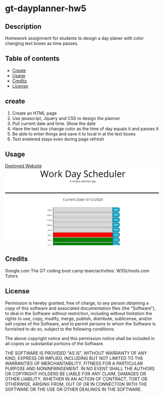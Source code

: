 # gt-dayplanner-hw5
## Description

Homework assignment for students to design a day planer with color changing text boxes as time passes.

## Table of contents

* [Create](#create)
* [Usage](#usage)
* [Credits](#credits)
* [License](#license)

## create

1. Create an HTML page
2. Use javascript, Jquery and CSS to design the planner
3. Pull current date and time. Show the date
4. Have the text box change color as the time of day equals it and passes it
5. Be able to enter things and save it to local in al the text boxes
6. Text enetered stays even during page refresh


## Usage

[Deployed Website](https://lead81.github.io/gt-dayplanner-hw5/)
![gthw5](./image/gthw5.PNG)

## Credits

Google.com
The GT coding boot camp team/activities.
W3Schools.com
Tutors

## License

Permission is hereby granted, free of charge, to any person obtaining a copy of this software and associated documentation files (the "Software"), to deal in the Software without restriction, including without limitation the rights to use, copy, modify, merge, publish, distribute, sublicense, and/or sell copies of the Software, and to permit persons to whom the Software is furnished to do so, subject to the following conditions:

The above copyright notice and this permission notice shall be included in all copies or substantial portions of the Software.

THE SOFTWARE IS PROVIDED "AS IS", WITHOUT WARRANTY OF ANY KIND, EXPRESS OR IMPLIED, INCLUDING BUT NOT LIMITED TO THE WARRANTIES OF MERCHANTABILITY, FITNESS FOR A PARTICULAR PURPOSE AND NONINFRINGEMENT. IN NO EVENT SHALL THE AUTHORS OR COPYRIGHT HOLDERS BE LIABLE FOR ANY CLAIM, DAMAGES OR OTHER LIABILITY, WHETHER IN AN ACTION OF CONTRACT, TORT OR OTHERWISE, ARISING FROM, OUT OF OR IN CONNECTION WITH THE SOFTWARE OR THE USE OR OTHER DEALINGS IN THE SOFTWARE.